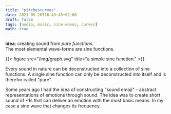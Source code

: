```yaml
---
title: "pitchescurves"
date: 2021-05-26T16:43:45+02:00
draft: false
tags: [audio, music, sine-waves, curves]
math: true
---
```


**idea**: creating sound from *pure functions*.  
The most elemental wave-forms are sine functions. 

{{< figure src="/img/graph.svg" title="a simple sine function." >}}
<!-- ![image](static/img/graph.png) -->


Every sound in nature can be deconstructed into a collection of sine functions. A single sine function can only be deconstructed into itself and is therefor called "pure". 

Some years ago I had the idea of constructing "sound emoji" - abstract representations of emotions through sound. The idea was to create short sound of ~1s that can deliver an emotion with the most basic means. In my case a sine wave that changes its frequency.

